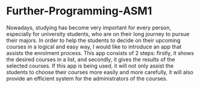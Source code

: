 # Further-Programming-ASM1
Nowadays, studying has become very important for every person, especially for university students, who are on their long journey to pursue their majors. In order to help the students to decide on their upcoming courses in a logical and easy way, I would like to introduce an app that assists the enrolment process. This app consists of 2 steps: firstly, it shows the desired courses in a list, and secondly, it gives the results of the selected courses. If this app is being used, it will not only assist the students to choose their courses more easily and more carefully, it will also provide an efficient system for the administrators of the courses.
